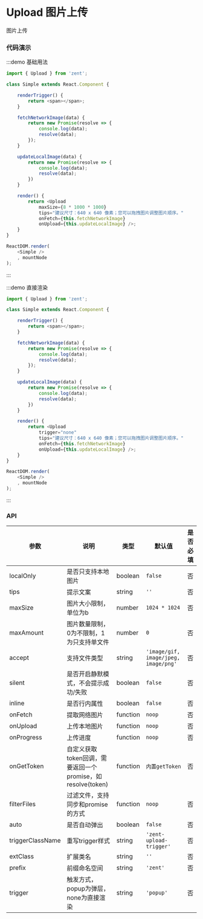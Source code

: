 # Upload 图片上传

图片上传

### 代码演示

:::demo 基础用法
```js
import { Upload } from 'zent';

class Simple extends React.Component {

    renderTrigger() {
        return <span></span>;
    }

    fetchNetworkImage(data) {
        return new Promise(resolve => {
            console.log(data);
            resolve(data);
        });
    }

    updateLocalImage(data) {
        return new Promise(resolve => {
            console.log(data);
            resolve(data);
        })
    }

    render() {
        return <Upload
            maxSize={8 * 1000 * 1000}
            tips="建议尺寸：640 x 640 像素；您可以拖拽图片调整图片顺序。"
            onFetch={this.fetchNetworkImage}
            onUpload={this.updateLocalImage} />;
    }
}

ReactDOM.render(
    <Simple />
    , mountNode
);

```
:::

:::demo 直接渲染
```js
import { Upload } from 'zent';

class Simple extends React.Component {

    renderTrigger() {
        return <span></span>;
    }

    fetchNetworkImage(data) {
        return new Promise(resolve => {
            console.log(data);
            resolve(data);
        });
    }

    updateLocalImage(data) {
        return new Promise(resolve => {
            console.log(data);
            resolve(data);
        })
    }

    render() {
        return <Upload
            trigger="none"
            tips="建议尺寸：640 x 640 像素；您可以拖拽图片调整图片顺序。"
            onFetch={this.fetchNetworkImage}
            onUpload={this.updateLocalImage} />;
    }
}

ReactDOM.render(
    <Simple />
    , mountNode
);

```
:::

### API

| 参数 | 说明 | 类型 | 默认值 | 是否必填 |
|------|------|------|--------|--------|
| localOnly | 是否只支持本地图片 | boolean | `false` | 否 |
| tips | 提示文案 | string | `''` | 否 |
| maxSize | 图片大小限制，单位为b | number | `1024 * 1024` | 否 |
| maxAmount | 图片数量限制，0为不限制，1为只支持单文件 | number | `0` | 否 |
| accept | 支持文件类型 | string | `'image/gif, image/jpeg, image/png'` | 否 |
| silent | 是否开启静默模式，不会提示成功/失败 | boolean | `false` | 否 |
| inline | 是否行内属性 | boolean | `false` | 否 |
| onFetch | 提取网络图片 | function | `noop` | 否 |
| onUpload | 上传本地图片 | function | `noop` | 否 |
| onProgress | 上传进度 | function | `noop` | 否 |
| onGetToken | 自定义获取token回调，需要返回一个promise，如 resolve(token) | function | `内置getToken` | 否 |
| filterFiles | 过滤文件，支持同步和promise的方式 | function | `noop` | 否 |
| auto | 是否自动弹出 | boolean | `false` | 否 |
| triggerClassName | 重写trigger样式 | string | `'zent-upload-trigger'` | 否 |
| extClass | 扩展类名 | string | `''` | 否 |
| prefix | 前缀命名空间 | string | `'zent'` | 否 |
| trigger | 触发方式，popup为弹层，none为直接渲染 | string | `'popup'` | 否 |